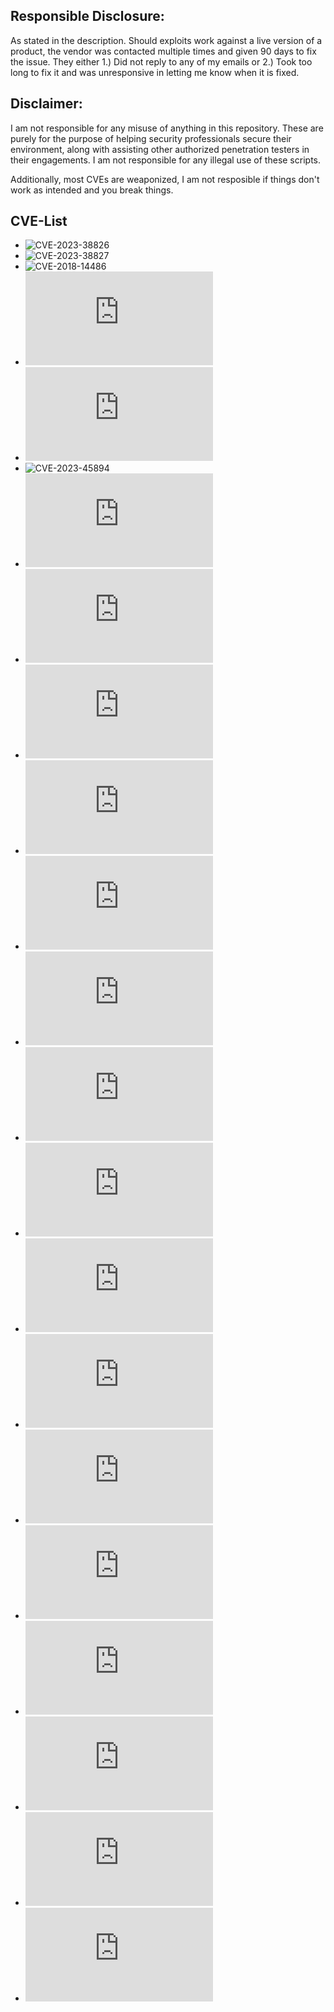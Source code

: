 ## Responsible Disclosure:

As stated in the description. Should exploits work against a live version of a product, the vendor was contacted multiple times and given 90 days to fix the issue. They either 1.) Did not reply to any of my emails or 2.) Took too long to fix it and was unresponsive in letting me know when it is fixed.

## Disclaimer:

I am not responsible for any misuse of anything in this repository. These are purely for the purpose of helping security professionals secure their environment, along with assisting other authorized penetration testers in their engagements. I am not responsible for any illegal use of these scripts.

Additionally, most CVEs are weaponized, I am not resposible if things don't work as intended and you break things.

## CVE-List

* ![CVE-2023-38826](https://github.com/Oracle-Security/CVEs/tree/main/Follett%20Learning%20Solutions/Destiny/CVE-2023-38826)
* ![CVE-2023-38827](https://github.com/Oracle-Security/CVEs/tree/main/Follett%20Learning%20Solutions/Destiny/CVE-2023-38827)
* ![CVE-2018-14486](https://github.com/Oracle-Security/CVEs/tree/main/DotNetNuke/CVE-2018-14486)
* ![CVE-2023-45892](https://github.com/Oracle-Security/CVEs/blob/main/FloorsightSoftware/CVE-2023-45892.md)
* ![CVE-2023-45893](https://github.com/Oracle-Security/CVEs/blob/main/FloorsightSoftware/CVE-2023-45893.md)
* ![CVE-2023-45894](https://github.com/Oracle-Security/CVEs/tree/main/Parallels%20Remote%20Server)
* ![CVE-2023-2304](https://github.com/Oracle-Security/CVEs/blob/main/WordPress/Favorites/CVE-2023-2304.md)
* ![CVE-2023-6737](https://github.com/Oracle-Security/CVEs/blob/main/WordPress/enable-media-replace/CVE-2023-6737.md)
* ![CVE-2023-51062](https://github.com/Oracle-Security/CVEs/blob/main/QStar%20Archive%20Solutions/CVE-2023-51062.md)
* ![CVE-2023-51063](https://github.com/Oracle-Security/CVEs/blob/main/QStar%20Archive%20Solutions/CVE-2023-51063.md)
* ![CVE-2023-51064](https://github.com/Oracle-Security/CVEs/blob/main/QStar%20Archive%20Solutions/CVE-2023-51064.md)
* ![CVE-2023-51065](https://github.com/Oracle-Security/CVEs/blob/main/QStar%20Archive%20Solutions/CVE-2023-51065.md)
* ![CVE-2023-51066](https://github.com/Oracle-Security/CVEs/blob/main/QStar%20Archive%20Solutions/CVE-2023-51066.md)
* ![CVE-2023-51067](https://github.com/Oracle-Security/CVEs/blob/main/QStar%20Archive%20Solutions/CVE-2023-51067.md)
* ![CVE-2023-51068](https://github.com/Oracle-Security/CVEs/blob/main/QStar%20Archive%20Solutions/CVE-2023-51068.md)
* ![CVE-2023-51070](https://github.com/Oracle-Security/CVEs/blob/main/QStar%20Archive%20Solutions/CVE-2023-51070.md)
* ![CVE-2023-51071](https://github.com/Oracle-Security/CVEs/blob/main/QStar%20Archive%20Solutions/CVE-2023-51071.md)
* ![CVE-2023-49833](https://github.com/Oracle-Security/CVEs/blob/main/WordPress/spectra/CVE-2023-49833.md)
* ![CVE-2024-1709](https://github.com/Oracle-Security/CVEs/blob/main/ConnectWise/CVE-2024-1709/readme.md)
* ![CVE-2023-22111](https://github.com/Oracle-Security/CVEs/blob/main/TeamIA/CVE-2023-22111.md)
* ![CVE-2023-22112](https://github.com/Oracle-Security/CVEs/blob/main/TeamIA/CVE-2023-22112.md)
* ![CVE-2023-46823](https://github.com/Oracle-Security/CVEs/blob/main/WordPress/imagelinks-interactive-image-builder-lite/CVE-2023-46823.md)